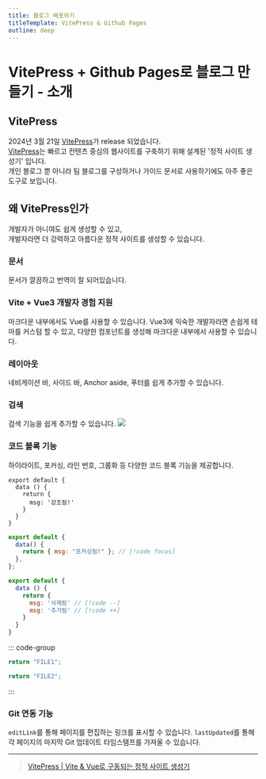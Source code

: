 ```yaml
---
title: 블로그 배포하기
titleTemplate: VitePress & Github Pages
outline: deep
---
```


# VitePress + Github Pages로 블로그 만들기 - 소개

## VitePress

2024년 3월 21일 [VitePress](https://vitepress.vuejs.kr/)가 release 되었습니다.  
[VitePress](https://vitepress.vuejs.kr/guide/what-is-vitepress#vitepress%E1%84%85%E1%85%A1%E1%86%AB-%E1%84%86%E1%85%AE%E1%84%8B%E1%85%A5%E1%86%BA%E1%84%8B%E1%85%B5%E1%86%AB%E1%84%80%E1%85%A1)는 빠르고 컨텐츠 중심의 웹사이트를 구축하기 위해 설계된 '정적 사이트 생성기' 입니다.  
개인 블로그 뿐 아니라 팀 블로그를 구성하거나 가이드 문서로 사용하기에도 아주 좋은 도구로 보입니다.

## 왜 VitePress인가

개발자가 아니여도 쉽게 생성할 수 있고,  
개발자라면 더 강력하고 아름다운 정적 사이트를 생성할 수 있습니다.

### 문서

문서가 깔끔하고 번역이 잘 되어있습니다.

### Vite + Vue3 개발자 경험 지원

마크다운 내부에서도 Vue를 사용할 수 있습니다.
Vue3에 익숙한 개발자라면 손쉽게 테마를 커스텀 할 수 있고,
다양한 컴포넌트를 생성해 마크다운 내부에서 사용할 수 있습니다.

### 레이아웃

네비게이션 바, 사이드 바, Anchor aside, 푸터를 쉽게 추가할 수 있습니다.

### 검색

검색 기능을 쉽게 추가할 수 있습니다.
![](https://velog.velcdn.com/images/kang-bit/post/ec750c20-b40f-4b39-a1b4-9836ea78dc07/image.png)

### 코드 블록 기능

하이라이트, 포커싱, 라인 번호, 그룹화 등 다양한 코드 블록 기능을 제공합니다.

```js{4}
export default {
  data () {
    return {
      msg: '강조됨!'
    }
  }
}
```

```js
export default {
  data() {
    return { msg: "포커싱됨!" }; // [!code focus]
  },
};
```

```js
export default {
  data () {
    return {
      msg: '삭제됨' // [!code --]
      msg: '추가됨' // [!code ++]
    }
  }
}
```

::: code-group

```js [file1.js]
return "FILE1";
```

```ts [file2.js]
return "FILE2";
```

:::

### Git 연동 기능

`editLink`를 통해 페이지를 편집하는 링크를 표시할 수 있습니다.
`lastUpdated`를 통해 각 페이지의 마지막 Git 업데이트 타임스탬프를 가져올 수 있습니다.

---

> [VitePress | Vite & Vue로 구동되는 정적 사이트 생성기](https://vitepress.vuejs.kr/)
